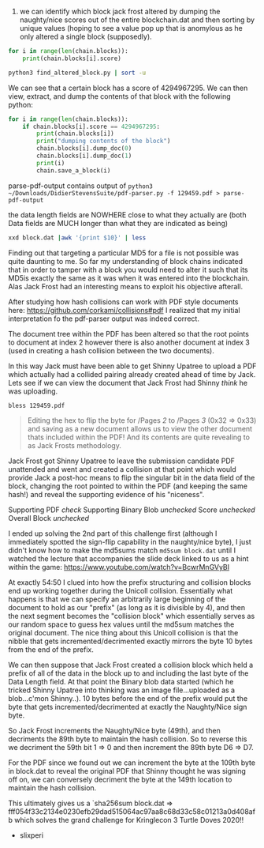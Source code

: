 1) we can identify which block jack frost altered by dumping the naughty/nice scores out of the entire blockchain.dat and then sorting by unique values (hoping to see a value pop up that is anomylous as he only altered a single block (supposedly).

```python
for i in range(len(chain.blocks)):
	print(chain.blocks[i].score)
```

```bash
python3 find_altered_block.py | sort -u
```

We can see that a certain block has a score of 4294967295. We can then view, extract, and dump the contents of that block with the following python:

```python
for i in range(len(chain.blocks)):
    if chain.blocks[i].score == 4294967295:
        print(chain.blocks[i])
        print("dumping contents of the block")
        chain.blocks[i].dump_doc(0)
        chain.blocks[i].dump_doc(1)
        print(i)
        chain.save_a_block(i)
```

parse-pdf-output contains output of `python3 ~/Downloads/DidierStevensSuite/pdf-parser.py -f 129459.pdf > parse-pdf-output`

the data length fields are NOWHERE close to what they actually are (both Data fields are MUCH longer than what they are indicated as being)

```bash
xxd block.dat |awk '{print $10}' | less
```

Finding out that targeting a particular MD5 for a file is not possible was quite daunting to me. So far my understanding of block chains indicated that in order to tamper with a block you would need to alter it such that its MD5is exactly the same as it was when it was entered into the blockchain. Alas Jack Frost had an interesting means to exploit his objective afterall.

After studying how hash collisions can work with PDF style documents here: https://github.com/corkami/collisions#pdf I realized that my initial interpretation fo the pdf-parser output was indeed correct. 

The document tree within the PDF has been altered so that the root points to document at index 2 however there is also another document at index 3 (used in creating a hash collision between the two documents). 

In this way Jack must have been able to get Shinny Upatree to upload a PDF which actually had a collided pairing already created ahead of time by Jack. Lets see if we can view the document that Jack Frost had Shinny *think* he was uploading.

```bash
bless 129459.pdf
```

> Editing the hex to flip the byte for /Pages *2* to /Pages *3* (0x32 => 0x33) and saving as a new document allows us to view the other document thats included within the PDF! And its contents are quite revealing to as Jack Frosts methodology.


Jack Frost got Shinny Upatree to leave the submission candidate PDF unattended and went and created a collision at that point which would provide Jack a post-hoc means to flip the singular bit in the data field of the block, changing the root pointed to within the PDF (and keeping the same hash!) and reveal the supporting evidence of his "niceness". 

Supporting PDF *check*
Supporting Binary Blob *unchecked*
Score *unchecked*
Overall Block *unchecked*

I ended up solving the 2nd part of this challenge first (although I immediately spotted the sign-flip capability in the naughty/nice byte), I just didn't know how to make the md5sums match `md5sum block.dat` until I watched the lecture that accompanies the slide deck linked to us as a hint within the game: https://www.youtube.com/watch?v=BcwrMnGVyBI

At exactly 54:50 I clued into how the prefix structuring and collision blocks end up working together during the Unicoll collision. Essentially what happens is that we can specify an arbitrarily large beginning of the document to hold as our "prefix" (as long as it is divisible by 4), and then the next segment becomes the "collision block" which essentially serves as our random space to guess hex values until the md5sum matches the original document. The nice thing about this Unicoll collision is that the nibble that gets incremented/decrimented exactly mirrors the byte 10 bytes from the end of the prefix.

We can then suppose that Jack Frost created a collision block which held a prefix of all of the data in the block up to and including the last byte of the Data Length field. At that point the Binary blob data started (which he tricked Shinny Upatree into thinking was an image file...uploaded as a blob...c'mon Shinny..). 10 bytes before the end of the prefix would put the byte that gets incremented/decrimented at exactly the Naughty/Nice sign byte. 

So Jack Frost increments the Naughty/Nice byte (49th), and then decriments the 89th byte to maintain the hash collision. So to reverse this we decriment the 59th bit 1 => 0 and then increment the 89th byte D6 => D7.

For the PDF since we found out we can increment the byte at the 109th byte in block.dat to reveal the original PDF that Shinny thought he was signing off on, we can conversely decriment the byte at the 149th location to maintain the hash collision.

This ultimately gives us a `sha256sum block.dat => fff054f33c2134e0230efb29dad515064ac97aa8c68d33c58c01213a0d408afb which solves the grand challenge for Kringlecon 3 Turtle Doves 2020!!

- slixperi 


